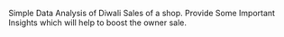 Simple Data Analysis of Diwali Sales of a shop.
Provide Some Important Insights which will help to boost the owner sale.
